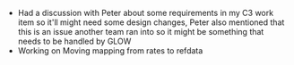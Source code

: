 - Had a discussion with Peter about some requirements in my C3 work item so it'll might need some design changes, Peter also mentioned that this is an issue another team ran into so it might be something that needs to be handled by GLOW
- Working on Moving mapping from rates to refdata